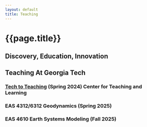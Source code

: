 ```yaml
---
layout: default
title: Teaching
---
```

# {{page.title}}


## Discovery, Education, Innovation

## Teaching At Georgia Tech

### [Tech to Teaching](https://ctl.gatech.edu/tech-teaching/) (Spring 2024) Center for Teaching and Learning

### EAS 4312/6312 Geodynamics (Spring 2025)

### EAS 4610 Earth Systems Modeling (Fall 2025)

